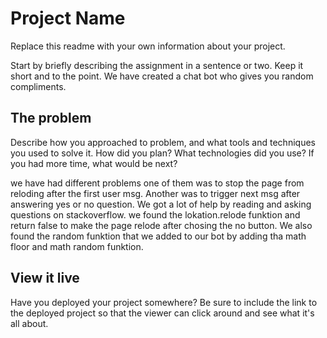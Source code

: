 # Project Name
Replace this readme with your own information about your project.

Start by briefly describing the assignment in a sentence or two. Keep it short and to the point.
We have created a chat bot who gives you random compliments. 

## The problem
Describe how you approached to problem, and what tools and techniques you used to solve it. How did you plan? What technologies did you use? If you had more time, what would be next?

we have had different problems one of them was to stop the page from reloding after the first user msg. Another was to trigger next msg after answering yes or no question. We got a lot of help by reading and asking questions on stackoverflow. 
we found the lokation.relode funktion and return false to make the page relode after chosing the no button. 
We also found the random funktion that we added to our bot by adding tha math floor and math random funktion. 

## View it live
Have you deployed your project somewhere? Be sure to include the link to the deployed project so that the viewer can click around and see what it's all about.
